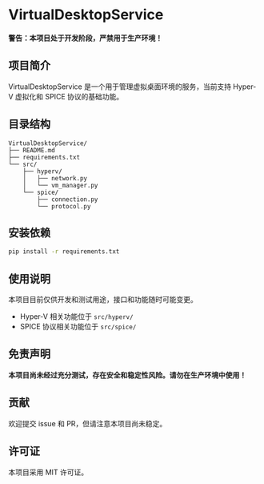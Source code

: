 # VirtualDesktopService

**警告：本项目处于开发阶段，严禁用于生产环境！**

## 项目简介
VirtualDesktopService 是一个用于管理虚拟桌面环境的服务，当前支持 Hyper-V 虚拟化和 SPICE 协议的基础功能。

## 目录结构
```
VirtualDesktopService/
├── README.md
├── requirements.txt
└── src/
    ├── hyperv/
    │   ├── network.py
    │   └── vm_manager.py
    └── spice/
        ├── connection.py
        └── protocol.py
```

## 安装依赖
```bash
pip install -r requirements.txt
```

## 使用说明
本项目目前仅供开发和测试用途，接口和功能随时可能变更。

- Hyper-V 相关功能位于 `src/hyperv/`
- SPICE 协议相关功能位于 `src/spice/`

## 免责声明
**本项目尚未经过充分测试，存在安全和稳定性风险。请勿在生产环境中使用！**

## 贡献
欢迎提交 issue 和 PR，但请注意本项目尚未稳定。

## 许可证
本项目采用 MIT 许可证。

